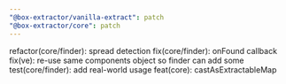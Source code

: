 ```yaml
---
"@box-extractor/vanilla-extract": patch
"@box-extractor/core": patch
---
```


refactor(core/finder): spread detection
fix(core/finder): onFound callback
fix(ve): re-use same components object so finder can add some
test(core/finder): add real-world usage
feat(core): castAsExtractableMap
